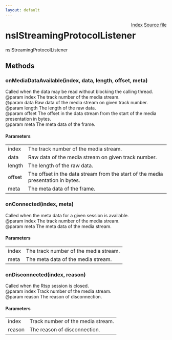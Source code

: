 ```yaml
---
layout: default
---
```

<div class='links' style='float:right'><a href="../index.html">Index</a>
<a href="http://dxr.mozilla.org/mozilla-central/source/netwerk/base/public/nsIStreamingProtocolController.idl">Source file</a>
</div>

# nsIStreamingProtocolListener #
  
nsIStreamingProtocolListener  
  

## Methods ##

### onMediaDataAvailable(index, data, length, offset, meta) ###
  
Called when the data may be read without blocking the calling thread.  
@param index The track number of the media stream.  
@param data Raw data of the media stream on given track number.  
@param length The length of the raw data.  
@param offset The offset in the data stream from the start of the media  
              presentation in bytes.  
@param meta The meta data of the frame.  
  

#### Parameters ####

<table>

<tr>
<td>index</td>
<td>The track number of the media stream.  
</td>
</tr>

<tr>
<td>data</td>
<td>Raw data of the media stream on given track number.  
</td>
</tr>

<tr>
<td>length</td>
<td>The length of the raw data.  
</td>
</tr>

<tr>
<td>offset</td>
<td>The offset in the data stream from the start of the media  
              presentation in bytes.  
</td>
</tr>

<tr>
<td>meta</td>
<td>The meta data of the frame.  
</td>
</tr>

</table>

### onConnected(index, meta) ###
  
Called when the meta data for a given session is available.  
@param index The track number of the media stream.  
@param meta The meta data of the media stream.  
  

#### Parameters ####

<table>

<tr>
<td>index</td>
<td>The track number of the media stream.  
</td>
</tr>

<tr>
<td>meta</td>
<td>The meta data of the media stream.  
</td>
</tr>

</table>

### onDisconnected(index, reason) ###
  
Called when the Rtsp session is closed.  
@param index Track number of the media stream.  
@param reason The reason of disconnection.  
  

#### Parameters ####

<table>

<tr>
<td>index</td>
<td>Track number of the media stream.  
</td>
</tr>

<tr>
<td>reason</td>
<td>The reason of disconnection.  
</td>
</tr>

</table>
